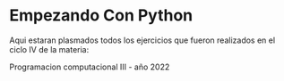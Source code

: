 # Empezando Con Python

Aqui estaran plasmados todos los ejercicios que fueron realizados en el ciclo IV de la materia:

Programacion computacional III - año 2022

